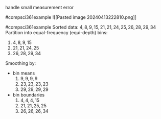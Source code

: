 handle small measurement error

#compsci361example ![[Pasted image 20240413222810.png]]

#compsci361example 
Sorted data: $4, 8, 9, 15, 21, 21, 24, 25, 26, 28, 29, 34$
Partition into equal-frequency (equi-depth) bins:
1. $4, 8, 9, 15$
2. $21, 21, 24, 25$
3. $26, 28, 29, 34$

Smoothing by:
- bin means
	1. $9, 9, 9, 9$
	2. $23, 23, 23, 23$
	3. $29, 29, 29, 29$
- bin boundaries
	1. $4, 4, 4, 15$
	2. $21, 21, 25, 25$
	3. $26, 26, 26, 34$